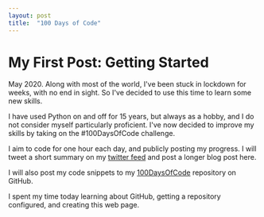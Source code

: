 ```yaml
---
layout: post
title:  "100 Days of Code"
---
```


# My First Post: Getting Started

May 2020. Along with most of the world, I've been stuck in lockdown for weeks, with no end in sight.
So I've decided to use this time to learn some new skills.

I have used Python on and off for 15 years, but always as a hobby,
and I do not consider myself particularly proficient.
I've now decided to improve my skills by taking on the #100DaysOfCode challenge.

I aim to code for one hour each day, and publicly posting my progress.
I will tweet a short summary on my [twitter feed](https://twitter.com/simulatine)
and post a longer blog post here.

I will also post my code snippets to my [100DaysOfCode](https://github.com/simulatine/100DaysOfCode) repository on GitHub.

I spent my time today learning about GitHub, getting a repository configured, and creating
this web page.